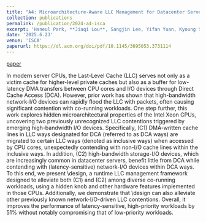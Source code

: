 ```yaml
---
title: "A4: Microarchitecture-Aware LLC Management for Datacenter Servers with Emerging I/O Devices"
collection: publications
permalink: /publication/2024-a4-isca
excerpt: 'Haneul Park, **Jiaqi Lou**, Sangjin Lee, Yifan Yuan, Kyoung Soo Park, Yongseok Son, Ipoom Jeong, Nam Sung Kim. <br /> [paper](https://dl.acm.org/doi/pdf/10.1145/3695053.3731114){: .btn--research}'
date: '2025.6.23'
venue: 'ISCA'
paperurl: https://dl.acm.org/doi/pdf/10.1145/3695053.3731114
---
```


[paper](https://dl.acm.org/doi/pdf/10.1145/3695053.3731114)

In modern server CPUs, the Last-Level Cache (LLC) serves not only as a victim cache for higher-level private caches but also as a buffer for low-latency DMA transfers between CPU cores and I/O devices through Direct Cache Access (DCA). However, prior work has shown that high-bandwidth network-I/O devices can rapidly flood the LLC with packets, often causing significant contention with co-running workloads. One step further, this work explores hidden microarchitectural properties of the Intel Xeon CPUs, uncovering two previously unrecognized LLC contentions triggered by emerging high-bandwidth I/O devices. Specifically, (C1) DMA-written cache lines in LLC ways designated for DCA (referred to as DCA ways) are migrated to certain LLC ways (denoted as inclusive ways) when accessed by CPU cores, unexpectedly contending with non-I/O cache lines within the inclusive ways. In addition, (C2) high-bandwidth storage-I/O devices, which are increasingly common in datacenter servers, benefit little from DCA while contending with (latency-sensitive) network-I/O devices within DCA ways. To this end, we present \design, a runtime LLC management framework designed to alleviate both (C1) and (C2) among diverse co-running workloads, using a hidden knob and other hardware features implemented in those CPUs. Additionally, we demonstrate that \design can also alleviate other previously known network-I/O-driven LLC contentions. Overall, it improves the performance of latency-sensitive, high-priority workloads by 51\% without notably compromising that of low-priority workloads.

